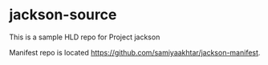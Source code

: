 # jackson-source
This is a sample HLD repo for Project jackson

Manifest repo is located https://github.com/samiyaakhtar/jackson-manifest.
